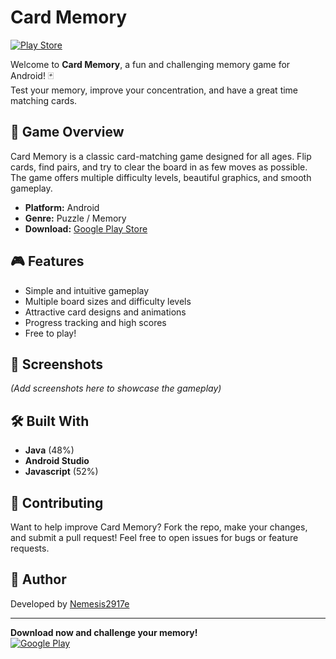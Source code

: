 # Card Memory

[![Play Store](https://img.shields.io/badge/Download%20on%20Google%20Play-Card%20Memory-brightgreen)](https://play.google.com/store/apps/details?id=com.nemesis.cardmemory)

Welcome to **Card Memory**, a fun and challenging memory game for Android! 🃏  
Test your memory, improve your concentration, and have a great time matching cards.

## 🚀 Game Overview

Card Memory is a classic card-matching game designed for all ages. Flip cards, find pairs, and try to clear the board in as few moves as possible. The game offers multiple difficulty levels, beautiful graphics, and smooth gameplay.

- **Platform:** Android
- **Genre:** Puzzle / Memory
- **Download:** [Google Play Store](https://play.google.com/store/apps/details?id=com.nemesis.cardmemory)

## 🎮 Features

- Simple and intuitive gameplay
- Multiple board sizes and difficulty levels
- Attractive card designs and animations
- Progress tracking and high scores
- Free to play!

## 📸 Screenshots

*(Add screenshots here to showcase the gameplay)*

## 🛠️ Built With

- **Java** (48%)
- **Android Studio**
- **Javascript** (52%)


## 🤝 Contributing

Want to help improve Card Memory? Fork the repo, make your changes, and submit a pull request!
Feel free to open issues for bugs or feature requests.


## 👤 Author

Developed by [Nemesis2917e](https://github.com/Nemesis2917e)

---

**Download now and challenge your memory!**  
[![Google Play](https://img.shields.io/badge/Play%20on%20Google%20Play-Card%20Memory-blue?logo=google-play)](https://play.google.com/store/apps/details?id=com.nemesis.cardmemory)
